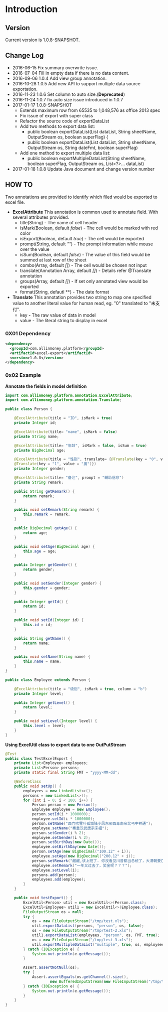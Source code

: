 # Introduction

## Version

Current version is 1.0.8-SNAPSHOT.

## Change Log
* 2016-06-15 Fix summary overwrite issue.
* 2016-07-04 Fill in empty data if there is no data content.
* 2016-09-06 1.0.4 Add view group annotation.
* 2016-10-28 1.0.5 Add new API to support multiple data source exportation.
* 2016-11-23 1.0.6 Set column to auto size.(**Deprecated**)
* 2016-11-24 1.0.7 fix auto size issue introduced in 1.0.7
* 2017-01-17 1.0.8-SNAPSHOT
  * Extends maximum row from 65535 to 1,048,576 as office 2013 spec
  * Fix issue of export with super class
  * Refactor the source code of exportDataList
  * Add two methods to export data list:
    * public boolean exportDataList(List<T> dataList, String sheetName, OutputStream os, boolean superFlag) {
    * public boolean exportDataList(List<T> dataList, String sheetName, OutputStream os, String dateFmt, boolean superFlag)
  * Add one method to export multiple data list:
    * public boolean exportMultipleDataList(String sheetName, boolean superFlag, OutputStream os, List<?>... dataList)
* 2017-01-18 1.0.8 Update Java document and change version number

## HOW TO
Two annotations are provided to identify which filed would be exported to excel
file.

* **ExcelAttribute**
  This annotation is common used to annotate field. With several attributes provided.
  + title(String) - The name of cell header
  + isMark(Boolean, default *false*) - The cell would be marked with red color
  + isExport(Boolean, default *true*) - The cell would be exported
  + prompt(String, default *""*) - The prompt information while mouse over the value
  + isSum(Boolean, default *false*) - The value of this field would be summed at last row of the sheet
  + combo(Array, default *[]*) - The cell would be chosen not input
  + translate(Annotation Array, default *[]*) - Details refer @Translate annotation
  + groups(Array, default *[]*) - If set only annotated view would be exported
  + format(String, defautl **) - The date format
* **Translate**
  This annotation provides two string to map one specified value to another literal
  value for human read, eg. "0" translated to "未支付".
  + key - The raw value of data in model
  + value - The literal string to display in excel

### 0X01 Dependency

``` xml
<dependency>
  <groupId>com.allinmoney.platform</groupId>
  <artifactId>excel-export</artifactId>
  <version>1.0.8</version>
</dependency>
```

### 0x02 Example

**Annotate the fields in model definition**

``` java
import com.allinmoney.platform.annotation.ExcelAttribute;
import com.allinmoney.platform.annotation.Translate;

public class Person {

    @ExcelAttribute(title = "ID", isMark = true)
    private Integer id;

    @ExcelAttribute(title= "name", isMark = false)
    private String name;

    @ExcelAttribute(title= "年龄", isMark = false, isSum = true)
    private BigDecimal age;

    @ExcelAttribute(title = "性别", translate= {@Translate(key = "0", value = "女"),
    @Translate(key = "1", value = "男")})
    private Integer gender;

    @ExcelAttribute(title= "备注", prompt = "辅助信息")
    private String remark;

    public String getRemark() {
        return remark;
    }

    public void setRemark(String remark) {
        this.remark = remark;
    }

    public BigDecimal getAge() {
        return age;
    }

    public void setAge(BigDecimal age) {
        this.age = age;
    }

    public Integer getGender() {
        return gender;
    }

    public void setGender(Integer gender) {
        this.gender = gender;
    }

    public Integer getId() {
        return id;
    }

    public void setId(Integer id) {
        this.id = id;
    }

    public String getName() {
        return name;
    }

    public void setName(String name) {
        this.name = name;
    }
}

public class Employee extends Person {

    @ExcelAttribute(title = "级别", isMark = true, column = "b")
    private Integer level;

    public Integer getLevel() {
        return level;
    }

    public void setLevel(Integer level) {
        this.level = level;
    }
}
```

**Using ExcelUtil class to export data to one OutPutStream**
``` java
@Test
public class TestExcelExport {
    private List<Employee> employees;
    private List<Person> persons;
    private static final String FMT = "yyyy-MM-dd";

    @BeforeClass
    public void setUp() {
        employees = new LinkedList<>();
        persons = new LinkedList<>();
        for (int i = 0; i < 100; i++) {
            Person person = new Person();
            Employee employee = new Employee();
            person.setId(i * 1000000);
            employee.setId(i * 1000000);
            person.setName("西门吹雪叶孤城陆小凤东邪西毒南帝北丐中神通");
            employee.setName("秦皇汉武唐宗宋祖");
            person.setGender(i % 2);
            employee.setGender(i % 2);
            person.setBirthDay(new Date());
            employee.setBirthDay(new Date());
            person.setAge(new BigDecimal("100.12" + i));
            employee.setAge(new BigDecimal("200.12" + i));
            person.setRemark("醒醒,该上班了. 你没看见川普都当总统了，大清朝要亡了吗？");
            employee.setRemark("一年又过去了，奖金呢？？？");
            employee.setLevel(i);
            persons.add(person);
            employees.add(employee);
        }
    }

    public void testExport() {
        ExcelUtil<Person> util = new ExcelUtil<>(Person.class);
        ExcelUtil<Employee> util1 = new ExcelUtil<>(Employee.class);
        FileOutputStream os = null;
        try {
            os = new FileOutputStream("/tmp/test.xls");
            util.exportDataList(persons, "person", os, false);
            os = new FileOutputStream("/tmp/test-2.xls");
            util1.exportDataList(employees, "person", os, FMT, true);
            os = new FileOutputStream("/tmp/test-3.xls");
            util.exportMultipleDataList("multiple", true, os, employees, persons);
        } catch (IOException e) {
            System.out.println(e.getMessage());
        }

        Assert.assertNotNull(os);
        try {
            Assert.assertEquals(os.getChannel().size(),
                    new BufferedInputStream(new FileInputStream("/tmp/test.xls")).available());
        } catch (IOException e) {
            System.out.println(e.getMessage());
        }
    }
}
```
